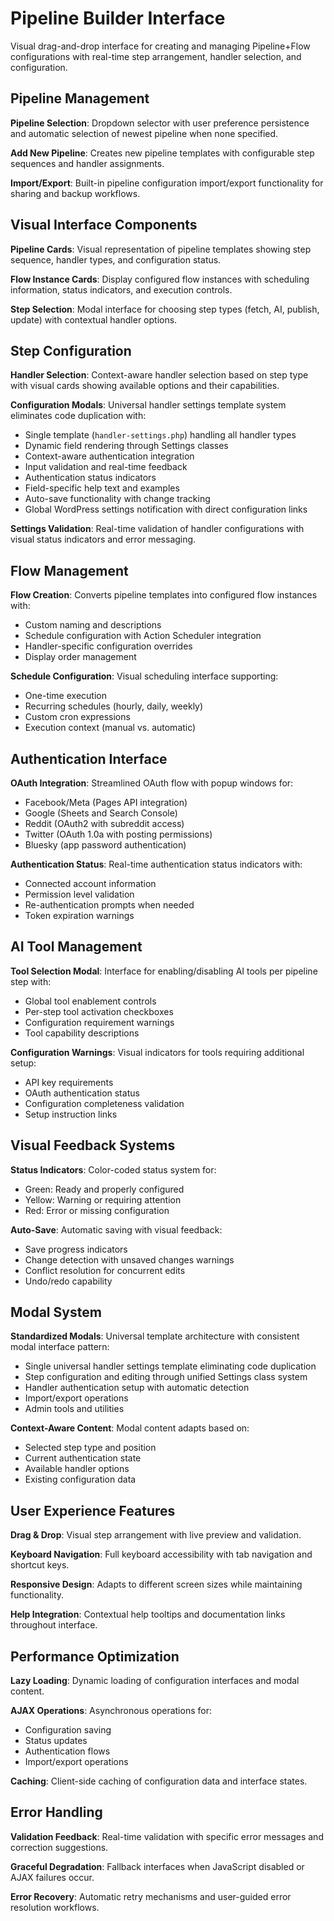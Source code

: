 # Pipeline Builder Interface

Visual drag-and-drop interface for creating and managing Pipeline+Flow configurations with real-time step arrangement, handler selection, and configuration.

## Pipeline Management

**Pipeline Selection**: Dropdown selector with user preference persistence and automatic selection of newest pipeline when none specified.

**Add New Pipeline**: Creates new pipeline templates with configurable step sequences and handler assignments.

**Import/Export**: Built-in pipeline configuration import/export functionality for sharing and backup workflows.

## Visual Interface Components

**Pipeline Cards**: Visual representation of pipeline templates showing step sequence, handler types, and configuration status.

**Flow Instance Cards**: Display configured flow instances with scheduling information, status indicators, and execution controls.

**Step Selection**: Modal interface for choosing step types (fetch, AI, publish, update) with contextual handler options.

## Step Configuration

**Handler Selection**: Context-aware handler selection based on step type with visual cards showing available options and their capabilities.

**Configuration Modals**: Universal handler settings template system eliminates code duplication with:
- Single template (`handler-settings.php`) handling all handler types
- Dynamic field rendering through Settings classes
- Context-aware authentication integration
- Input validation and real-time feedback
- Authentication status indicators
- Field-specific help text and examples
- Auto-save functionality with change tracking
- Global WordPress settings notification with direct configuration links

**Settings Validation**: Real-time validation of handler configurations with visual status indicators and error messaging.

## Flow Management

**Flow Creation**: Converts pipeline templates into configured flow instances with:
- Custom naming and descriptions
- Schedule configuration with Action Scheduler integration
- Handler-specific configuration overrides
- Display order management

**Schedule Configuration**: Visual scheduling interface supporting:
- One-time execution
- Recurring schedules (hourly, daily, weekly)
- Custom cron expressions
- Execution context (manual vs. automatic)

## Authentication Interface

**OAuth Integration**: Streamlined OAuth flow with popup windows for:
- Facebook/Meta (Pages API integration)
- Google (Sheets and Search Console)
- Reddit (OAuth2 with subreddit access)
- Twitter (OAuth 1.0a with posting permissions)
- Bluesky (app password authentication)

**Authentication Status**: Real-time authentication status indicators with:
- Connected account information
- Permission level validation
- Re-authentication prompts when needed
- Token expiration warnings

## AI Tool Management

**Tool Selection Modal**: Interface for enabling/disabling AI tools per pipeline step with:
- Global tool enablement controls
- Per-step tool activation checkboxes
- Configuration requirement warnings
- Tool capability descriptions

**Configuration Warnings**: Visual indicators for tools requiring additional setup:
- API key requirements
- OAuth authentication status
- Configuration completeness validation
- Setup instruction links

## Visual Feedback Systems

**Status Indicators**: Color-coded status system for:
- Green: Ready and properly configured
- Yellow: Warning or requiring attention
- Red: Error or missing configuration

**Auto-Save**: Automatic saving with visual feedback:
- Save progress indicators
- Change detection with unsaved changes warnings
- Conflict resolution for concurrent edits
- Undo/redo capability

## Modal System

**Standardized Modals**: Universal template architecture with consistent modal interface pattern:
- Single universal handler settings template eliminating code duplication
- Step configuration and editing through unified Settings class system
- Handler authentication setup with automatic detection
- Import/export operations
- Admin tools and utilities

**Context-Aware Content**: Modal content adapts based on:
- Selected step type and position
- Current authentication state
- Available handler options
- Existing configuration data

## User Experience Features

**Drag & Drop**: Visual step arrangement with live preview and validation.

**Keyboard Navigation**: Full keyboard accessibility with tab navigation and shortcut keys.

**Responsive Design**: Adapts to different screen sizes while maintaining functionality.

**Help Integration**: Contextual help tooltips and documentation links throughout interface.

## Performance Optimization

**Lazy Loading**: Dynamic loading of configuration interfaces and modal content.

**AJAX Operations**: Asynchronous operations for:
- Configuration saving
- Status updates
- Authentication flows
- Import/export operations

**Caching**: Client-side caching of configuration data and interface states.

## Error Handling

**Validation Feedback**: Real-time validation with specific error messages and correction suggestions.

**Graceful Degradation**: Fallback interfaces when JavaScript disabled or AJAX failures occur.

**Error Recovery**: Automatic retry mechanisms and user-guided error resolution workflows.